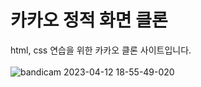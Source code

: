 # 카카오 정적 화면 클론
html, css 연습을 위한 카카오 클론 사이트입니다. <br><br>
![bandicam 2023-04-12 18-55-49-020](https://user-images.githubusercontent.com/38302831/231424639-890b9270-e704-4022-990f-152329e8b3b7.gif)
